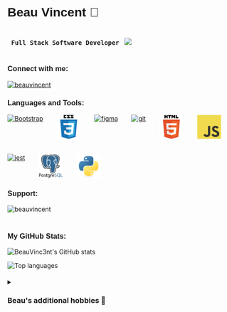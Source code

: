 <!-- Add "Montserrat Semibold 600" styling -->
<h1 align="left" style="font-family: 'Montserrat', sans-serif; font-weight: 600;">
  Beau Vincent 🚀
</h1>

<!-- Profile views tab 
<p align="right" style="font-family: 'Montserrat', sans-serif; font-weight: 600;"> 
  <img src="https://komarev.com/ghpvc/?username=beauvinc3nt&label=Profile%20views&color=0e75b6&style=flat" alt="beauvinc3nt" /> 
</p>  -->

<!-- Beau's expertise title -->
<h3 align="left" style="font-family: 'Montserrat'; font-weight: 800; display: inline-block;">
  <code> Full Stack Software Developer </code>
</h3>

<img src="https://www.gifcen.com/wp-content/uploads/2023/07/hacker-gif-8.gif">

<br>

<!-- Main content container -->
<div style="margin: 20px 0;">

  <!-- Connect With Me -->
  <h3 align="left" style="font-family: 'Montserrat', sans-serif; font-weight: 600;">Connect with me:</h3>
  <p align="left" style="margin-bottom: 20px;">
    <a href="https://www.linkedin.com/in/beau-vincent-6637232a2/" target="blank">
      <img align="center" src="https://raw.githubusercontent.com/rahuldkjain/github-profile-readme-generator/master/src/images/icons/Social/linked-in-alt.svg" alt="beauvincent" height="44" width="40" />
    </a>
  </p>

  <!-- Languages and Tools -->
  <h3 align="left" style="font-family: 'Montserrat', sans-serif; font-weight: 600;">Languages and Tools:</h3>
  <div style="display: flex; flex-wrap: wrap; gap: 30px; justify-content: flex-start; margin-bottom: 20px;"> 
    <a href="https://getbootstrap.com" target="_blank" rel="noreferrer"> 
      <img src="https://upload.wikimedia.org/wikipedia/commons/thumb/b/b2/Bootstrap_logo.svg/500px-Bootstrap_logo.svg.png" alt="Bootstrap" width="55" height="55" />
    </a> 
    <a href="https://www.w3schools.com/css/" target="_blank" rel="noreferrer"> 
      <img src="https://raw.githubusercontent.com/devicons/devicon/master/icons/css3/css3-original-wordmark.svg" alt="css3" width="55" height="55" /> 
    </a> 
    <a href="https://www.figma.com/" target="_blank" rel="noreferrer"> 
      <img src="https://www.vectorlogo.zone/logos/figma/figma-icon.svg" alt="figma" width="55" height="55" /> 
    </a> 
    <a href="https://git-scm.com/" target="_blank" rel="noreferrer"> 
      <img src="https://www.vectorlogo.zone/logos/git-scm/git-scm-icon.svg" alt="git" width="55" height="55" /> 
    </a> 
    <a href="https://www.w3.org/html/" target="_blank" rel="noreferrer"> 
      <img src="https://raw.githubusercontent.com/devicons/devicon/master/icons/html5/html5-original-wordmark.svg" alt="html5" width="55" height="55" /> 
    </a> 
    <a href="https://developer.mozilla.org/en-US/docs/Web/JavaScript" target="_blank" rel="noreferrer"> 
      <img src="https://raw.githubusercontent.com/devicons/devicon/master/icons/javascript/javascript-original.svg" alt="javascript" width="55" height="55" /> 
    </a> 
    <a href="https://jestjs.io" target="_blank" rel="noreferrer"> 
      <img src="https://www.vectorlogo.zone/logos/jestjsio/jestjsio-icon.svg" alt="jest" width="55" height="55" /> 
    </a> 
    <a href="https://www.postgresql.org" target="_blank" rel="noreferrer"> 
      <img src="https://raw.githubusercontent.com/devicons/devicon/master/icons/postgresql/postgresql-original-wordmark.svg" alt="postgresql" width="55" height="55" /> 
    </a> 
    <a href="https://www.python.org" target="_blank" rel="noreferrer"> 
      <img src="https://raw.githubusercontent.com/devicons/devicon/master/icons/python/python-original.svg" alt="python" width="55" height="55" /> 
    </a> 
  </div>

  <!-- Support Section -->
  <h3 align="left" style="font-family: 'Montserrat', sans-serif; font-weight: 600;">Support:</h3>
  <p style="margin-bottom: 20px;">
    <a href="https://www.buymeacoffee.com/beauvincent"> 
      <img align="left" src="https://cdn.buymeacoffee.com/buttons/v2/default-yellow.png" height="50" width="210" alt="beauvincent" />
    </a>
  </p>

</div>
<br><br>
<!-- Separate GitHub Stats Section -->
<div style="margin: 20px 0;">
  <h3 align="left" style="font-family: 'Montserrat', sans-serif; font-weight: 600;">My GitHub Stats:</h3>
  <p align="left">
    <img src="https://github-readme-stats.vercel.app/api?username=BeauVinc3nt&show_icons=true&theme=radical&cache_seconds=1800" alt="BeauVinc3nt's GitHub stats" />  <!-- Cache seconds ensures the values are updated frequently-->
  </p>

  <!-- Top Languages -->
  <p align="left">
    <img src="https://github-readme-stats.vercel.app/api/top-langs/?username=BeauVinc3nt&layout=compact&theme=radical" alt="Top languages" />
  </p>
</div>

<!-- Adding drop down section for my personal hobbies-->
<details>
  <summary><h3> Beau's additional hobbies 📜</h3></summary>
  <div style="font-family: 'Montserrat';">
    <div>- Chess♟️</div>
    <div>- Problem Solving 🧠</div>
    <div>- Exercising 🏋🏻‍♂️</div>
    <div>- Health and Wellbeing 🍎</div>
    <div>- Videography 📷</div>
  </div>
</details>
  
<!-- Adding Responsive CSS by wrapping in a div func -> cannot directly use CSS in ReadMe file. -->
<div style=
  @media (max-width: 768px) {
    div[style*="display: flex"] a {
      width: 30%; /* Ensures 3 icons per row on smaller screens */
      text-align: center; /* Aligns icons within their row */
      margin: 0 auto; /* Centers icons horizontally */
    }
  }
</div>
